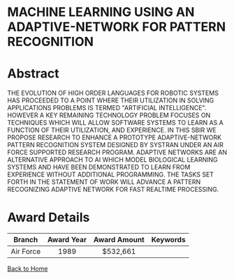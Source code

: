 
MACHINE LEARNING USING AN ADAPTIVE-NETWORK FOR PATTERN RECOGNITION
==================================================================

# Abstract


THE EVOLUTION OF HIGH ORDER LANGUAGES FOR ROBOTIC SYSTEMS HAS PROCEEDED TO A POINT WHERE THEIR UTILIZATION IN SOLVING APPLICATIONS PROBLEMS IS TERMED "ARTIFICIAL INTELLIGENCE". HOWEVER A KEY REMAINING TECHNOLOGY PROBLEM FOCUSES ON TECHNIQUES WHICH WILL ALLOW SOFTWARE SYSTEMS TO LEARN AS A FUNCTION OF THEIR UTILIZATION, AND EXPERIENCE. IN THIS SBIR WE PROPOSE RESEARCH TO ENHANCE A PROTOTYPE ADAPTIVE-NETWORK PATTERN RECOGNITION SYSTEM DESIGNED BY SYSTRAN UNDER AN AIR FORCE SUPPORTED RESEARCH PROGRAM. ADAPTIVE NETWORKS ARE AN ALTERNATIVE APPROACH TO AI WHICH MODEL BIOLOGICAL LEARNING SYSTEMS AND HAVE BEEN DEMONSTRATED TO LEARN FROM EXPERIENCE WITHOUT ADDITIONAL PROGRAMMING. THE TASKS SET FORTH IN THE STATEMENT OF WORK WILL ADVANCE A PATTERN RECOGNIZING ADAPTIVE NETWORK FOR FAST REALTIME PROCESSING.  

# Award Details

|Branch|Award Year|Award Amount|Keywords|
| :---: | :---: | :---: | :---: |
|Air Force|1989|$532,661||
  
  


[Back to Home](https://github.com/chrischow/dod_sbir_awards#886)